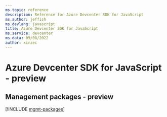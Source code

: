 ```yaml
---
ms.topic: reference
description: Reference for Azure Devcenter SDK for JavaScript
ms.author: jeffish
ms.devlang: javascript
title: Azure Devcenter SDK for JavaScript
ms.service: devcenter
ms.data: 09/08/2022
author: xirzec
---
```

# Azure Devcenter SDK for JavaScript - preview

## Management packages - preview
[!INCLUDE [mgmt-packages](devcenter-mgmt-index.md)]